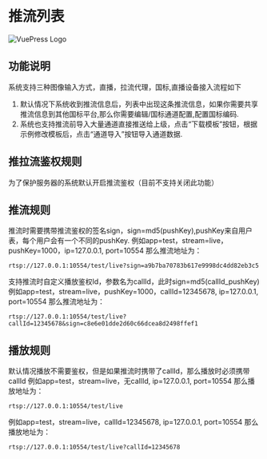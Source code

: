 # 推流列表

![VuePress Logo](/images/img/3.png)

## 功能说明
系统支持三种图像输入方式，直播，<RouteLink to="/doc/proxy.md">拉流代理</RouteLink>，<RouteLink to="/doc/device.md">国标</RouteLink>,直播设备接入流程如下

1. 默认情况下系统收到推流信息后，列表中出现这条推流信息，如果你需要共享推流信息到其他国标平台,那么你需要编辑/国标通道配置,配置国标编码.
2. 系统也支持推流前导入大量通道直接推送给上级，点击“下载模板”按钮，根据示例修改模板后，点击“通道导入”按钮导入通道数据.

## 推拉流鉴权规则
为了保护服务器的系统默认开启推流鉴权（目前不支持关闭此功能）

## 推流规则
推流时需要携带推流鉴权的签名sign，sign=md5(pushKey),pushKey来自用户表，每个用户会有一个不同的pushKey. 例如app=test，stream=live，pushKey=1000，ip=127.0.0.1, port=10554 那么推流地址为：

```javascript:no-line-numbers
rtsp://127.0.0.1:10554/test/live?sign=a9b7ba70783b617e9998dc4dd82eb3c5
```

支持推流时自定义播放鉴权Id，参数名为callId，此时sign=md5(callId_pushKey) 例如app=test，stream=live，pushKey=1000，callId=12345678, ip=127.0.0.1, port=10554 那么推流地址为：
```javascript:no-line-numbers
rtsp://127.0.0.1:10554/test/live?callId=12345678&sign=c8e6e01dde2d60c66dcea8d2498ffef1
```

## 播放规则
默认情况播放不需要鉴权，但是如果推流时携带了callId，那么播放时必须携带callId 例如app=test，stream=live，无callId, ip=127.0.0.1, port=10554 那么播放地址为：
```javascript:no-line-numbers
rtsp://127.0.0.1:10554/test/live
```

例如app=test，stream=live，callId=12345678, ip=127.0.0.1, port=10554 那么播放地址为：
```javascript:no-line-numbers
rtsp://127.0.0.1:10554/test/live?callId=12345678
```
